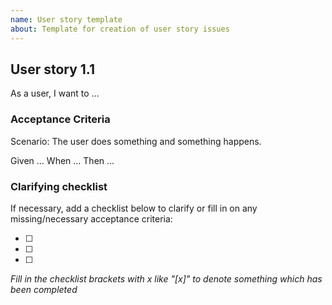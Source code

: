 ```yaml
---
name: User story template
about: Template for creation of user story issues
---
```


## User story 1.1
As a user, I want to ...

### Acceptance Criteria
Scenario: The user does something and something happens.

Given ...
When ...
Then ...

### Clarifying checklist

If necessary, add a checklist below to clarify or fill in on any missing/necessary acceptance criteria:

- [ ] 
- [ ] 
- [ ] 

*Fill in the checklist brackets with x like "[x]" to denote something which has been completed*